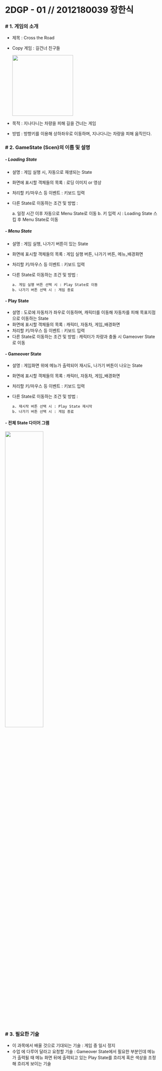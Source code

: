 # 2DGP - 01  //  2012180039 장한식


### # 1. 게임의 소개


 - 제목 : Cross the Road
 - Copy 게임 : 길건너 친구들
 
   <img src="https://t1.daumcdn.net/cfile/tistory/2249FE3454E3777401" width="200" height="200">

 - 목적 : 지나다니는 차량을 피해 길을 건너는 게임
 - 방법 : 방향키를 이용해 상하좌우로 이동하며, 지나다니는 차량을 피해 움직인다.

### # 2. GameState (Scen)의 이름 및 설명
#####  - Loading State
 - 설명 : 게임 실행 시, 자동으로 재생되는 State
 - 화면에 표시할 객체들의 목록 : 로딩 이미지 or 영상
 - 처리할 키/마우스 등 이벤트 : 키보드 입력
 - 다른 State로 이동하는 조건 및 방법 : 


      a. 일정 시간 이후 자동으로 Menu State로 이동
      b. 키 입력 시 : Loading State 스킵 후 Menu State로 이동
  
##### - Menu State
- 설명 : 게임 실행, 나가기 버튼이 있는 State
- 화면에 표시할 객체들의 목록 : 게임 실행 버튼, 나가기 버튼, 메뉴_배경화면
- 처리할 키/마우스 등 이벤트 : 키보드 입력
- 다른 State로 이동하는 조건 및 방법 : 

      a. 게임 실행 버튼 선택 시 : Play State로 이동
      b. 나가기 버튼 선택 시 : 게임 종료

#### - Play State
- 설명 : 도로에 자동차가 좌우로 이동하며, 캐릭터를 이동해 자동차를 피해 목표지점으로 이동하는 State
- 화면에 표시할 객체들의 목록 : 캐릭터, 자동차, 게임_배경화면
- 처리할 키/마우스 등 이벤트 : 키보드 입력
- 다른 State로 이동하는 조건 및 방법 : 캐릭터가 차량과 충돌 시 Gameover State로 이동


#### - Gameover State
- 설명 : 게임화면 위에 메뉴가 출력되어 재시도, 나가기 버튼이 나오는 State
- 화면에 표시할 객체들의 목록 : 캐릭터, 자동차, 게임_배경화면
- 처리할 키/마우스 등 이벤트 : 키보드 입력 
- 다른 State로 이동하는 조건 및 방법 : 

      a. 재시작 버튼 선택 시 : Play State 재시작
      b. 나가기 버튼 선택 시 : 게임 종료
      

#### - 전체 State 다이어 그램
<img src="https://postfiles.pstatic.net/MjAyMDA5MjVfMjA3/MDAxNjAxMDE5ODQzNDQ3.ADAoGMF3rplZVZVY8w6CQ8085AqxA70t9mVAm0uEQjwg.tll8WpYrfXWfWgX2kfsQ4Iyilmhm52hUHngIYZmQdTAg.PNG.hansik0806/Dier.png?type=w773" width="50%" height="50%">


 ### # 3. 필요한 기술
 - 이 과목에서 배울 것으로 기대되는 기술 : 게임 중 일시 정지
 - 수업 에 다루어 달라고 요청할 기술 :
 Gameover State에서 필요한 부분인데 메뉴가 출력될 때 메뉴 화면 뒤에 출력되고 있는 Play State를 흐리게 혹은 색상을 조정해 흐리게 보이는 기술
